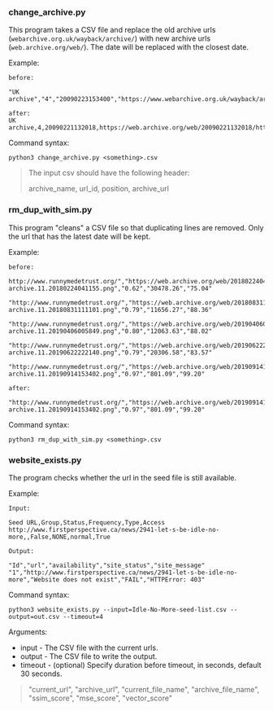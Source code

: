 ### change_archive.py
This program takes a CSV file and replace the old archive urls (`webarchive.org.uk/wayback/archive/`) with new archive urls (`web.archive.org/web/`). The date will be replaced with the closest date.

Example: 

    before: 

    "UK archive","4","20090223153400","https://www.webarchive.org.uk/wayback/archive/20090223153400/http://www.adoptionuk.org/"

    after:  
    UK archive,4,20090221132018,https://web.archive.org/web/20090221132018/http://www.adoptionuk.org/

Command syntax: 
```
python3 change_archive.py <something>.csv
```

> The input csv should have the following header:
>
> archive_name, url_id, position, archive_url

### rm_dup_with_sim.py
This program "cleans" a CSV file so that duplicating lines are removed. Only the url that has the latest date will be kept.

Example:

    before:

    http://www.runnymedetrust.org/","https://web.archive.org/web/20180224041155if_/https://www.runnymedetrust.org/","../pics_current//UKwebarchive.11.png","../pics_archive_combined//UK archive.11.20180224041155.png","0.62","30478.26","75.04"

    "http://www.runnymedetrust.org/","https://web.archive.org/web/20180831111101if_/https://www.runnymedetrust.org/","../pics_current//UKwebarchive.11.png","../pics_archive_combined//UK archive.11.20180831111101.png","0.79","11656.27","88.36"

    "http://www.runnymedetrust.org/","https://web.archive.org/web/20190406005849if_/https://www.runnymedetrust.org/","../pics_current//UKwebarchive.11.png","../pics_archive_combined//UK archive.11.20190406005849.png","0.80","12063.63","88.02"

    "http://www.runnymedetrust.org/","https://web.archive.org/web/20190622222140if_/https://www.runnymedetrust.org/","../pics_current//UKwebarchive.11.png","../pics_archive_combined//UK archive.11.20190622222140.png","0.79","20306.58","83.57"

    "http://www.runnymedetrust.org/","https://web.archive.org/web/20190914153402if_/https://www.runnymedetrust.org/","../pics_current//UKwebarchive.11.png","../pics_archive_combined//UK archive.11.20190914153402.png","0.97","801.09","99.20"

    after:

    "http://www.runnymedetrust.org/","https://web.archive.org/web/20190914153402if_/https://www.runnymedetrust.org/","../pics_current//UKwebarchive.11.png","../pics_archive_combined//UK archive.11.20190914153402.png","0.97","801.09","99.20"

Command syntax: 
```
python3 rm_dup_with_sim.py <something>.csv
```

### website_exists.py
The program checks whether the url in the seed file is still available.

Example:

    Input:

    Seed URL,Group,Status,Frequency,Type,Access
    http://www.firstperspective.ca/news/2941-let-s-be-idle-no-more,,False,NONE,normal,True

    Output:

    "Id","url","availability","site_status","site_message"
    "1","http://www.firstperspective.ca/news/2941-let-s-be-idle-no-more","Website does not exist","FAIL","HTTPError: 403"


Command syntax: 
```
python3 website_exists.py --input=Idle-No-More-seed-list.csv --output=out.csv --timeout=4
```
Arguments:
* input - The CSV file with the current urls.
* output - The CSV file to write the output.
* timeout - (optional) Specify duration before timeout, in seconds, default 30 seconds.
>
> "current_url", "archive_url", "current_file_name", "archive_file_name", "ssim_score", "mse_score", "vector_score"
